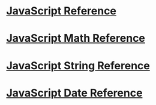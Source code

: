 
# [JavaScript Reference](https://www.w3schools.com/jsref/jsref_reference.asp)

# [JavaScript Math Reference](https://www.w3schools.com/jsref/jsref_obj_math.asp)

# [JavaScript String Reference](https://www.w3schools.com/jsref/jsref_obj_string.asp)
# [JavaScript Date Reference](https://www.w3schools.com/jsref/jsref_obj_date.asp)



